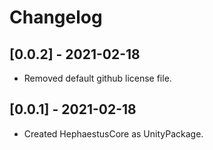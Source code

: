 # Changelog

## [0.0.2] - 2021-02-18
- Removed default github license file.

## [0.0.1] - 2021-02-18
- Created HephaestusCore as UnityPackage.

